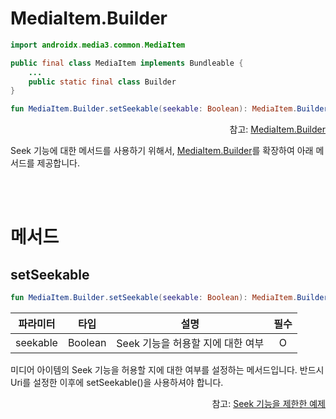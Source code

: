 # MediaItem.Builder

```kotlin
import androidx.media3.common.MediaItem
```
```java
public final class MediaItem implements Bundleable {
    ...
    public static final class Builder
}
```
```kotlin
fun MediaItem.Builder.setSeekable(seekable: Boolean): MediaItem.Builder
```
<div align="right">
참고: <a href="https://developer.android.com/reference/androidx/media3/common/MediaItem.Builder">MediaItem.Builder</a>
</div>

Seek 기능에 대한 메서드를 사용하기 위해서, [MediaItem.Builder](https://developer.android.com/reference/androidx/media3/common/MediaItem.Builder)를 확장하여 아래 메서드를 제공합니다.

<br><br>
# 메서드

## setSeekable
```kotlin
fun MediaItem.Builder.setSeekable(seekable: Boolean): MediaItem.Builder
```
|파라미터|타입|설명|필수|
|:--:|:--:|:--:|:--:|
|seekable|Boolean|Seek 기능을 허용할 지에 대한 여부|O|

미디어 아이템의 Seek 기능을 허용할 지에 대한 여부를 설정하는 메서드입니다. 반드시 Uri를 설정한 이후에 setSeekable()을 사용하셔야 합니다.

<div align="right">
참고: <a href="../../how-to-use/home.md#seek-기능을-제한한-예제">Seek 기능을 제한한 예제</a>
</div>
